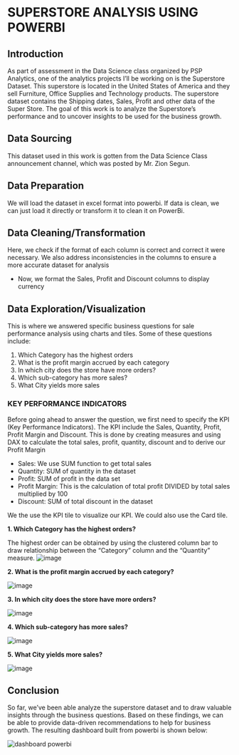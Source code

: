 # SUPERSTORE ANALYSIS USING POWERBI
## Introduction
As part of assessment in the Data Science class organized by PSP Analytics, one of the analytics projects I’ll be working on is the Superstore Dataset. This superstore is located in the United States of America and they sell Furniture, Office Supplies and Technology products. The superstore dataset contains the Shipping dates, Sales, Profit and other data of the Super Store.
The goal of this work is to analyze the Superstore’s performance and to uncover insights to be used for the business growth.

## Data Sourcing 
This dataset used in this work is gotten from the Data Science Class announcement channel, which was posted by Mr. Zion Segun.
## Data Preparation 
We will load the dataset in excel format into powerbi.  If data is clean, we can just load it directly or transform it to clean it on PowerBi. 
## Data Cleaning/Transformation
Here, we check if the format of each column is correct and correct it were necessary. We also address inconsistencies in the columns to ensure a more accurate dataset for analysis
- Now, we format the Sales, Profit and Discount columns to display currency
## Data Exploration/Visualization 
This is where we answered specific business questions for sale performance analysis using charts and tiles. Some of these questions include:
1.	Which Category has the highest orders
2.	What is the profit margin accrued by each category
3.	In which city does the store have more orders?
4.	Which sub-category has more sales?
5.	What City yields more sales
### KEY PERFORMANCE INDICATORS
Before going ahead to answer the question, we first need to specify the KPI (Key Performance Indicators). The KPI include the Sales, Quantity, Profit, Profit Margin and Discount. This is done by creating measures and using DAX to calculate the total sales, profit, quantity, discount and to derive our Profit Margin
- Sales: We use SUM function to get total sales
- Quantity: SUM of quantity in the dataset
- Profit: SUM of profit in the data set
- Profit Margin: This is the calculation of total profit DIVIDED by total sales multiplied by 100
- Discount: SUM of total discount in the dataset
  
We the use the KPI tile to visualize our KPI. We could also use the Card tile.

**1.	Which Category has the highest orders?**

The highest order can be obtained by using the clustered column bar to draw relationship between the “Category” column and the “Quantity” measure. 
 ![image](https://github.com/user-attachments/assets/a7ca0dae-f450-4028-bce3-33aff98fc972)

**2.	What is the profit margin accrued by each category?**

 ![image](https://github.com/user-attachments/assets/5181ca11-008b-4e00-b16e-a7afeeb91c03)

**3.	In which city does the store have more orders?**

![image](https://github.com/user-attachments/assets/d604b57c-100e-4a8e-8def-675e543a09ab)
 
**4.	Which sub-category has more sales?**

 ![image](https://github.com/user-attachments/assets/327f8dea-05be-4db7-84ff-4bf99a083666)

**5.	What City yields more sales?**

![image](https://github.com/user-attachments/assets/6646dcdb-7fd5-437b-b820-75054b265fa7)

## Conclusion 
So far, we’ve been able analyze the superstore dataset and to draw valuable insights through the business questions. Based on these findings, we can be able to provide data-driven recommendations to help for business growth. The resulting dashboard built from powerbi is shown below:

![dashboard powerbi](https://github.com/user-attachments/assets/67759d1a-a220-467e-b3f3-871e8260ca3c)


